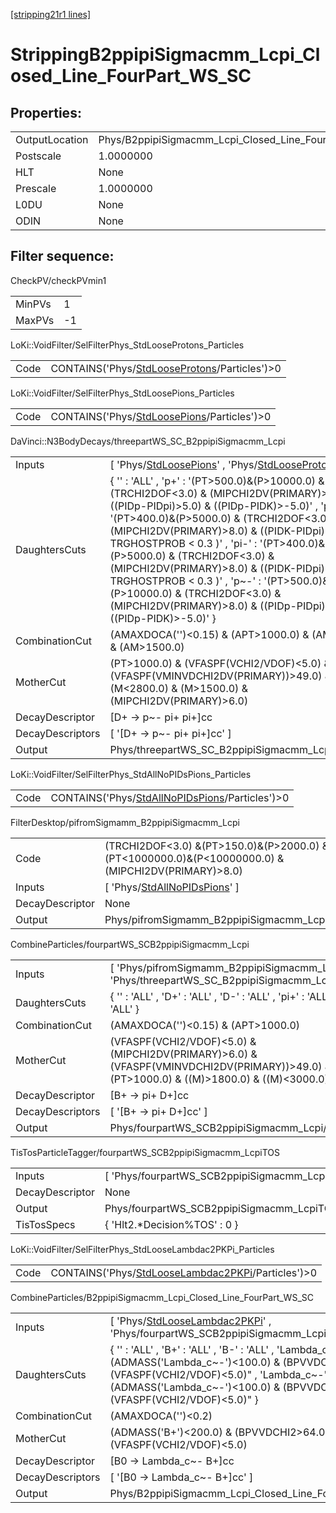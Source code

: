 [[stripping21r1 lines]](./stripping21r1-index)

# StrippingB2ppipiSigmacmm_Lcpi_Closed_Line_FourPart_WS_SC

## Properties:

|                |                                                                |
|----------------|----------------------------------------------------------------|
| OutputLocation | Phys/B2ppipiSigmacmm_Lcpi_Closed_Line_FourPart_WS_SC/Particles |
| Postscale      | 1.0000000                                                      |
| HLT            | None                                                           |
| Prescale       | 1.0000000                                                      |
| L0DU           | None                                                           |
| ODIN           | None                                                           |

## Filter sequence:

CheckPV/checkPVmin1

|        |     |
|--------|-----|
| MinPVs | 1   |
| MaxPVs | -1  |

LoKi::VoidFilter/SelFilterPhys_StdLooseProtons_Particles

|      |                                                                                                  |
|------|--------------------------------------------------------------------------------------------------|
| Code | CONTAINS('Phys/[StdLooseProtons](./stripping21r1-commonparticles-stdlooseprotons)/Particles')\>0 |

LoKi::VoidFilter/SelFilterPhys_StdLoosePions_Particles

|      |                                                                                              |
|------|----------------------------------------------------------------------------------------------|
| Code | CONTAINS('Phys/[StdLoosePions](./stripping21r1-commonparticles-stdloosepions)/Particles')\>0 |

DaVinci::N3BodyDecays/threepartWS_SC_B2ppipiSigmacmm_Lcpi

|                  |                                                                                                                                                                                                                                                                                                                                                                                                                                                                                                                                                   |
|------------------|---------------------------------------------------------------------------------------------------------------------------------------------------------------------------------------------------------------------------------------------------------------------------------------------------------------------------------------------------------------------------------------------------------------------------------------------------------------------------------------------------------------------------------------------------|
| Inputs           | [ 'Phys/[StdLoosePions](./stripping21r1-commonparticles-stdloosepions)' , 'Phys/[StdLooseProtons](./stripping21r1-commonparticles-stdlooseprotons)' ]                                                                                                                                                                                                                                                                                                                                                                                           |
| DaughtersCuts    | { '' : 'ALL' , 'p+' : '(PT\>500.0)&(P\>10000.0) & (TRCHI2DOF\<3.0) & (MIPCHI2DV(PRIMARY)\>8.0) & ((PIDp-PIDpi)\>5.0) & ((PIDp-PIDK)\>-5.0)' , 'pi+' : '(PT\>400.0)&(P\>5000.0) & (TRCHI2DOF\<3.0) & (MIPCHI2DV(PRIMARY)\>8.0) & ((PIDK-PIDpi)\<0.0) & ( TRGHOSTPROB \< 0.3 )' , 'pi-' : '(PT\>400.0)&(P\>5000.0) & (TRCHI2DOF\<3.0) & (MIPCHI2DV(PRIMARY)\>8.0) & ((PIDK-PIDpi)\<0.0) & ( TRGHOSTPROB \< 0.3 )' , 'p~-' : '(PT\>500.0)&(P\>10000.0) & (TRCHI2DOF\<3.0) & (MIPCHI2DV(PRIMARY)\>8.0) & ((PIDp-PIDpi)\>5.0) & ((PIDp-PIDK)\>-5.0)' } |
| CombinationCut   | (AMAXDOCA('')\<0.15) & (APT\>1000.0) & (AM\<2800.0) & (AM\>1500.0)                                                                                                                                                                                                                                                                                                                                                                                                                                                                                |
| MotherCut        | (PT\>1000.0) & (VFASPF(VCHI2/VDOF)\<5.0) & (VFASPF(VMINVDCHI2DV(PRIMARY))\>49.0) & (M\<2800.0) & (M\>1500.0) & (MIPCHI2DV(PRIMARY)\>6.0)                                                                                                                                                                                                                                                                                                                                                                                                          |
| DecayDescriptor  | [D+ -\> p~- pi+ pi+]cc                                                                                                                                                                                                                                                                                                                                                                                                                                                                                                                          |
| DecayDescriptors | [ '[D+ -\> p~- pi+ pi+]cc' ]                                                                                                                                                                                                                                                                                                                                                                                                                                                                                                                  |
| Output           | Phys/threepartWS_SC_B2ppipiSigmacmm_Lcpi/Particles                                                                                                                                                                                                                                                                                                                                                                                                                                                                                                |

LoKi::VoidFilter/SelFilterPhys_StdAllNoPIDsPions_Particles

|      |                                                                                                      |
|------|------------------------------------------------------------------------------------------------------|
| Code | CONTAINS('Phys/[StdAllNoPIDsPions](./stripping21r1-commonparticles-stdallnopidspions)/Particles')\>0 |

FilterDesktop/pifromSigmamm_B2ppipiSigmacmm_Lcpi

|                 |                                                                                                        |
|-----------------|--------------------------------------------------------------------------------------------------------|
| Code            | (TRCHI2DOF\<3.0) &(PT\>150.0)&(P\>2000.0) &(PT\<1000000.0)&(P\<10000000.0) & (MIPCHI2DV(PRIMARY)\>8.0) |
| Inputs          | [ 'Phys/[StdAllNoPIDsPions](./stripping21r1-commonparticles-stdallnopidspions)' ]                    |
| DecayDescriptor | None                                                                                                   |
| Output          | Phys/pifromSigmamm_B2ppipiSigmacmm_Lcpi/Particles                                                      |

CombineParticles/fourpartWS_SCB2ppipiSigmacmm_Lcpi

|                  |                                                                                                                                              |
|------------------|----------------------------------------------------------------------------------------------------------------------------------------------|
| Inputs           | [ 'Phys/pifromSigmamm_B2ppipiSigmacmm_Lcpi' , 'Phys/threepartWS_SC_B2ppipiSigmacmm_Lcpi' ]                                                 |
| DaughtersCuts    | { '' : 'ALL' , 'D+' : 'ALL' , 'D-' : 'ALL' , 'pi+' : 'ALL' , 'pi-' : 'ALL' }                                                                 |
| CombinationCut   | (AMAXDOCA('')\<0.15) & (APT\>1000.0)                                                                                                         |
| MotherCut        | (VFASPF(VCHI2/VDOF)\<5.0) & (MIPCHI2DV(PRIMARY)\>6.0) & (VFASPF(VMINVDCHI2DV(PRIMARY))\>49.0) & (PT\>1000.0) & ((M)\>1800.0) & ((M)\<3000.0) |
| DecayDescriptor  | [B+ -\> pi+ D+]cc                                                                                                                          |
| DecayDescriptors | [ '[B+ -\> pi+ D+]cc' ]                                                                                                                  |
| Output           | Phys/fourpartWS_SCB2ppipiSigmacmm_Lcpi/Particles                                                                                             |

TisTosParticleTagger/fourpartWS_SCB2ppipiSigmacmm_LcpiTOS

|                 |                                                     |
|-----------------|-----------------------------------------------------|
| Inputs          | [ 'Phys/fourpartWS_SCB2ppipiSigmacmm_Lcpi' ]      |
| DecayDescriptor | None                                                |
| Output          | Phys/fourpartWS_SCB2ppipiSigmacmm_LcpiTOS/Particles |
| TisTosSpecs     | { 'Hlt2.\*Decision%TOS' : 0 }                       |

LoKi::VoidFilter/SelFilterPhys_StdLooseLambdac2PKPi_Particles

|      |                                                                                                            |
|------|------------------------------------------------------------------------------------------------------------|
| Code | CONTAINS('Phys/[StdLooseLambdac2PKPi](./stripping21r1-commonparticles-stdlooselambdac2pkpi)/Particles')\>0 |

CombineParticles/B2ppipiSigmacmm_Lcpi_Closed_Line_FourPart_WS_SC

|                  |                                                                                                                                                                                                                                               |
|------------------|-----------------------------------------------------------------------------------------------------------------------------------------------------------------------------------------------------------------------------------------------|
| Inputs           | [ 'Phys/[StdLooseLambdac2PKPi](./stripping21r1-commonparticles-stdlooselambdac2pkpi)' , 'Phys/fourpartWS_SCB2ppipiSigmacmm_LcpiTOS' ]                                                                                                       |
| DaughtersCuts    | { '' : 'ALL' , 'B+' : 'ALL' , 'B-' : 'ALL' , 'Lambda_c+' : "(ADMASS('Lambda_c~-')\<100.0) & (BPVVDCHI2\>36.0) & (VFASPF(VCHI2/VDOF)\<5.0)" , 'Lambda_c~-' : "(ADMASS('Lambda_c~-')\<100.0) & (BPVVDCHI2\>36.0) & (VFASPF(VCHI2/VDOF)\<5.0)" } |
| CombinationCut   | (AMAXDOCA('')\<0.2)                                                                                                                                                                                                                           |
| MotherCut        | (ADMASS('B+')\<200.0) & (BPVVDCHI2\>64.0) & (BPVDIRA\>0.998) & (VFASPF(VCHI2/VDOF)\<5.0)                                                                                                                                                      |
| DecayDescriptor  | [B0 -\> Lambda_c~- B+]cc                                                                                                                                                                                                                    |
| DecayDescriptors | [ '[B0 -\> Lambda_c~- B+]cc' ]                                                                                                                                                                                                            |
| Output           | Phys/B2ppipiSigmacmm_Lcpi_Closed_Line_FourPart_WS_SC/Particles                                                                                                                                                                                |
